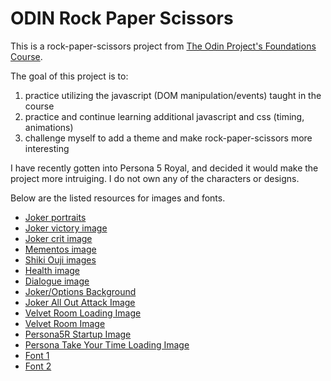 # ODIN Rock Paper Scissors

This is a rock-paper-scissors project from [The Odin Project's Foundations Course](https://www.theodinproject.com/lessons/foundations-revisiting-rock-paper-scissors). 

The goal of this project is to:
1. practice utilizing the javascript (DOM manipulation/events) taught in the course
2. practice and continue learning additional javascript and css (timing, animations)
3. challenge myself to add a theme and make rock-paper-scissors more interesting

I have recently gotten into Persona 5 Royal, and decided it would make the project more intruiging.
I do not own any of the characters or designs.

Below are the listed resources for images and fonts.
- [Joker portraits](https://sad-thief-noises.tumblr.com/post/703652676442980352/joker-portraits)
- [Joker victory image](https://www.vhv.rs/viewpic/iRThiio_akira-kurusu-png-joker-persona-5-png-transparent/)
- [Joker crit image](https://www.reddit.com/r/Persona5/comments/10rlnbq/i_dont_know_if_it_has_been_pointed_out_yet_but_i/)
- [Mementos image](https://megamitensei.fandom.com/wiki/Mementos)
- [Shiki Ouji images](https://megamitensei.fandom.com/wiki/Shiki-Ouji)
- [Health image](https://gamebanana.com/mods/25148)
- [Dialogue image](https://www.deviantart.com/rodroseasons/art/Persona-5-Dialog-Box-706712367)
- [Joker/Options Background](https://www.seekpng.com/ima/u2r5u2q8r5q8w7o0/)
- [Joker All Out Attack Image](https://www.reddit.com/r/Persona5/comments/13354dc/which_persona_5_all_out_attack_was_your_favorite/)
- [Velvet Room Loading Image](https://www.reddit.com/r/Persona5/comments/p732lj/velvet_room_loading_screen/)
- [Velvet Room Image](https://megamitensei.fandom.com/wiki/Velvet_Room)
- [Persona5R Startup Image](https://www.reddit.com/r/Persona5/comments/653eig/ps4_startup_screen/)
- [Persona Take Your Time Loading Image](https://steamcommunity.com/sharedfiles/filedetails/?id=911445470)
- [Font 1](https://www.youtube.com/watch?v=d9RY00B93kI)
- [Font 2](https://www.youtube.com/watch?v=6B90DMr-OBY)